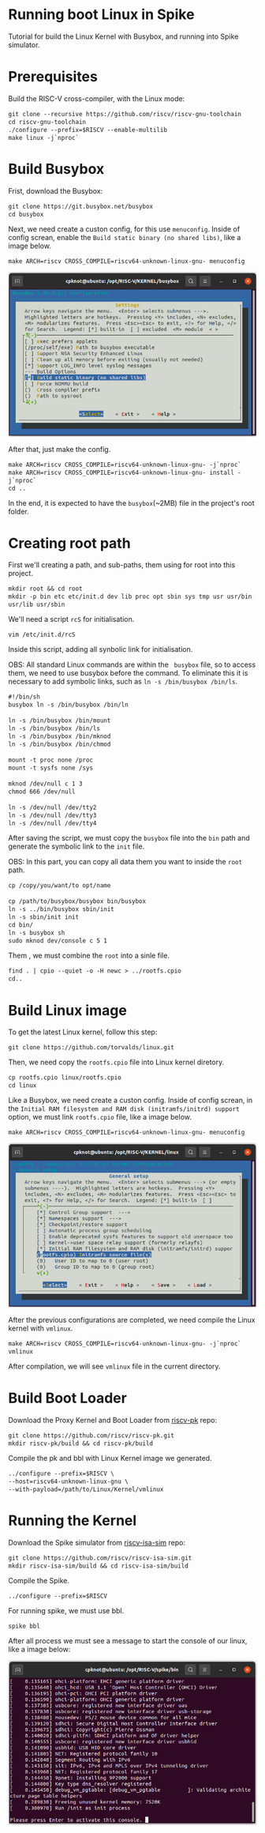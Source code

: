 # Running boot Linux in Spike

Tutorial for build the Linux Kernel with Busybox, and running into Spike simulator.

# Prerequisites

Build the RISC-V cross-compiler, with the Linux mode:
```
git clone --recursive https://github.com/riscv/riscv-gnu-toolchain
cd riscv-gnu-toolchain
./configure --prefix=$RISCV --enable-multilib
make linux -j`nproc`
```

# Build Busybox

Frist, download the Busybox:  
```
git clone https://git.busybox.net/busybox
cd busybox
```

Next, we need create a custon config, for this use ```menuconfig```. Inside of config screan, enable the ```Build static binary (no shared libs)```, like a image below.
```
make ARCH=riscv CROSS_COMPILE=riscv64-unknown-linux-gnu- menuconfig
```
![image1](figures/busybox.png)

After that, just make the config.
```
make ARCH=riscv CROSS_COMPILE=riscv64-unknown-linux-gnu- -j`nproc`
make ARCH=riscv CROSS_COMPILE=riscv64-unknown-linux-gnu- install -j`nproc`
cd ..
```

In the end, it is expected to have the ```busybox```(~2MB) file in the project's root folder.


# Creating root path

First we'll creating a path, and sub-paths, them using for root into this project.

```
mkdir root && cd root
mkdir -p bin etc etc/init.d dev lib proc opt sbin sys tmp usr usr/bin usr/lib usr/sbin

```
We'll need a script ```rcS``` for initialisation.
```
vim /etc/init.d/rcS
```

Inside this script, adding all synbolic link for initialisation.

OBS: All standard Linux commands are within the ``` busybox``` file, so to access them, we need to use busybox before the command. To eliminate this it is necessary to add symbolic links, such as ```ln -s /bin/busybox /bin/ls```.
```
#!/bin/sh
busybox ln -s /bin/busybox /bin/ln

ln -s /bin/busybox /bin/mount
ln -s /bin/busybox /bin/ls
ln -s /bin/busybox /bin/mknod
ln -s /bin/busybox /bin/chmod

mount -t proc none /proc
mount -t sysfs none /sys

mknod /dev/null c 1 3
chmod 666 /dev/null

ln -s /dev/null /dev/tty2
ln -s /dev/null /dev/tty3
ln -s /dev/null /dev/tty4
```

After saving the script, we must copy the ```busybox``` file into the ```bin``` path and generate the symbolic link to the ```init``` file.

OBS: In this part, you can copy all data them you want to inside the ```root``` path. 
```
cp /copy/you/want/to opt/name

cp /path/to/busybox/busybox bin/busybox
ln -s ../bin/busybox sbin/init
ln -s sbin/init init
cd bin/
ln -s busybox sh
sudo mknod dev/console c 5 1
```


Them , we must combine the ```root``` into a sinle file.
```
find . | cpio --quiet -o -H newc > ../rootfs.cpio
cd.. 
```


# Build Linux image

To get the latest Linux kernel, follow this step:
```
git clone https://github.com/torvalds/linux.git
```

Then, we need copy the ```rootfs.cpio``` file into Linux kernel diretory.
```
cp rootfs.cpio linux/rootfs.cpio
cd linux
```

Like a Busybox, we need create a custon config. Inside of config screan, in  the ```Initial RAM filesystem and RAM disk (initramfs/initrd) support``` option, we must link ```rootfs.cpio``` file, like a image below.
```
make ARCH=riscv CROSS_COMPILE=riscv64-unknown-linux-gnu- menuconfig
```
![image2](figures/linux.png)

After the previous configurations are completed, we need compile the Linux kernel with ```vmlinux```.
```
make ARCH=riscv CROSS_COMPILE=riscv64-unknown-linux-gnu- -j`nproc` vmlinux
```

After compilation, we will see ```vmlinux``` file in the current directory.


# Build Boot Loader

Download the Proxy Kernel and Boot Loader from [riscv-pk](https://github.com/riscv/riscv-pk) repo:
```
git clone https://github.com/riscv/riscv-pk.git
mkdir riscv-pk/build && cd riscv-pk/build
```

Compile the pk and bbl with Linux Kernel image we generated.
```
../configure --prefix=$RISCV \
--host=riscv64-unknown-linux-gnu \
--with-payload=/path/to/Linux/Kernel/vmlinux
```


# Running the Kernel 

Download the Spike simulator from [riscv-isa-sim](https://github.com/riscv/riscv-isa-sim.git) repo:

```
git clone https://github.com/riscv/riscv-isa-sim.git
mkdir riscv-isa-sim/build && cd riscv-isa-sim/build
```


Compile the Spike.
```
../configure --prefix=$RISCV 
```

For running spike, we must use bbl.
```
spike bbl
```

After all process we must see a message to start the console of our linux, like a image below:

![image3](figures/kernel.png)


